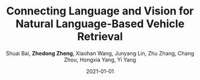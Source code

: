 ---
title: "Connecting Language and Vision for Natural Language-Based Vehicle Retrieval"
collection: publications
permalink: /publication/2021-01-01-Connecting-Language-and-Vision-for-Natural-Language-Based-Vehicle-Retrieval
date: 2021-01-01
doi: 
venue: 'CVPRW'
paperurl: 'https://zdzheng.xyz/files/CVPRW2021_NLP_AICity.pdf'
code: 'https://github.com/ShuaiBai623/AIC2021-T5-CLV'
author: 'Shuai Bai,  <strong>Zhedong Zheng</strong>,  Xiaohan Wang,  Junyang Lin,  Zhu Zhang,  Chang Zhou,  Hongxia Yang,  Yi Yang'
citation: ' Shuai Bai,  Zhedong Zheng,  Xiaohan Wang,  Junyang Lin,  Zhu Zhang,  Chang Zhou,  Hongxia Yang,  Yi Yang, &quot;Connecting Language and Vision for Natural Language-Based Vehicle Retrieval.&quot; CVPRW, 2021.'
pub_year: '2021'
bib: >
    @inproceedings{zheng2021connecting,
    author = "Bai, Shuai and Zheng, Zhedong and Wang, Xiaohan and Lin, Junyang and Zhang, Zhu and Zhou, Chang and Yang, Hongxia and Yang, Yi",
    title = "Connecting Language and Vision for Natural Language-Based Vehicle Retrieval",
    booktitle = "CVPRW",
    code = "https://github.com/ShuaiBai623/AIC2021-T5-CLV",
    url = "https://zdzheng.xyz/files/CVPRW2021\_NLP\_AICity.pdf",
    year = "2021"
    }

---